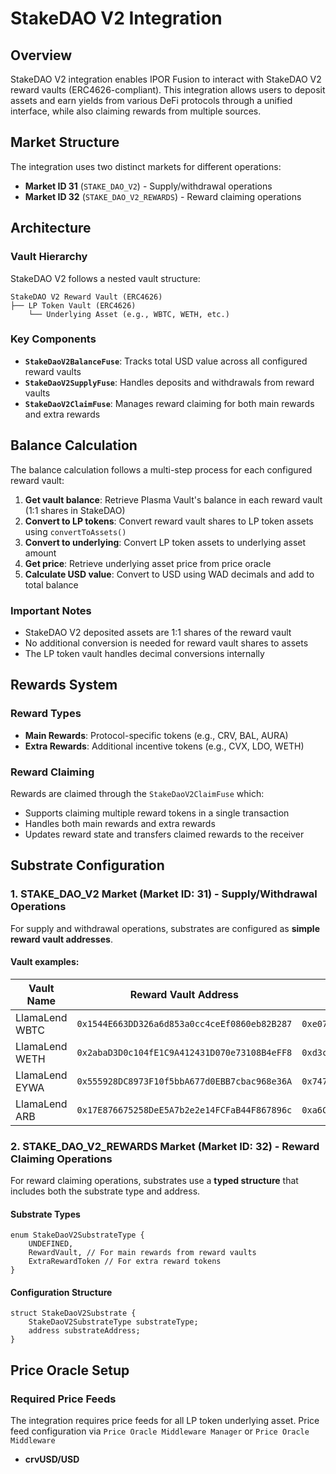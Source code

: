 # StakeDAO V2 Integration

## Overview

StakeDAO V2 integration enables IPOR Fusion to interact with StakeDAO V2 reward vaults (ERC4626-compliant). This integration allows users to deposit assets and earn yields from various DeFi protocols through a unified interface, while also claiming rewards from multiple sources.

## Market Structure

The integration uses two distinct markets for different operations:

-   **Market ID 31** (`STAKE_DAO_V2`) - Supply/withdrawal operations
-   **Market ID 32** (`STAKE_DAO_V2_REWARDS`) - Reward claiming operations

## Architecture

### Vault Hierarchy

StakeDAO V2 follows a nested vault structure:

```
StakeDAO V2 Reward Vault (ERC4626)
├── LP Token Vault (ERC4626)
    └── Underlying Asset (e.g., WBTC, WETH, etc.)
```

### Key Components

-   **`StakeDaoV2BalanceFuse`**: Tracks total USD value across all configured reward vaults
-   **`StakeDaoV2SupplyFuse`**: Handles deposits and withdrawals from reward vaults
-   **`StakeDaoV2ClaimFuse`**: Manages reward claiming for both main rewards and extra rewards

## Balance Calculation

The balance calculation follows a multi-step process for each configured reward vault:

1. **Get vault balance**: Retrieve Plasma Vault's balance in each reward vault (1:1 shares in StakeDAO)
2. **Convert to LP tokens**: Convert reward vault shares to LP token assets using `convertToAssets()`
3. **Convert to underlying**: Convert LP token assets to underlying asset amount
4. **Get price**: Retrieve underlying asset price from price oracle
5. **Calculate USD value**: Convert to USD using WAD decimals and add to total balance

### Important Notes

-   StakeDAO V2 deposited assets are 1:1 shares of the reward vault
-   No additional conversion is needed for reward vault shares to assets
-   The LP token vault handles decimal conversions internally

## Rewards System

### Reward Types

-   **Main Rewards**: Protocol-specific tokens (e.g., CRV, BAL, AURA)
-   **Extra Rewards**: Additional incentive tokens (e.g., CVX, LDO, WETH)

### Reward Claiming

Rewards are claimed through the `StakeDaoV2ClaimFuse` which:

-   Supports claiming multiple reward tokens in a single transaction
-   Handles both main rewards and extra rewards
-   Updates reward state and transfers claimed rewards to the receiver

## Substrate Configuration

### 1. STAKE_DAO_V2 Market (Market ID: 31) - Supply/Withdrawal Operations

For supply and withdrawal operations, substrates are configured as **simple reward vault addresses**.

#### Vault examples:

| Vault Name     | Reward Vault Address                         | LP Token Address                             | Underlying Asset |
| -------------- | -------------------------------------------- | -------------------------------------------- | ---------------- |
| LlamaLend WBTC | `0x1544E663DD326a6d853a0cc4ceEf0860eb82B287` | `0xe07f1151887b8FDC6800f737252f6b91b46b5865` | WBTC             |
| LlamaLend WETH | `0x2abaD3D0c104fE1C9A412431D070e73108B4eFF8` | `0xd3cA9BEc3e681b0f578FD87f20eBCf2B7e0bb739` | WETH             |
| LlamaLend EYWA | `0x555928DC8973F10f5bbA677d0EBB7cbac968e36A` | `0x747A547E48ee52491794b8eA01cd81fc5D59Ad84` | EYWA             |
| LlamaLend ARB  | `0x17E876675258DeE5A7b2e2e14FCFaB44F867896c` | `0xa6C2E6A83D594e862cDB349396856f7FFE9a979B` | ARB              |

### 2. STAKE_DAO_V2_REWARDS Market (Market ID: 32) - Reward Claiming Operations

For reward claiming operations, substrates use a **typed structure** that includes both the substrate type and address.

#### Substrate Types

```solidity
enum StakeDaoV2SubstrateType {
    UNDEFINED,
    RewardVault, // For main rewards from reward vaults
    ExtraRewardToken // For extra reward tokens
}
```

#### Configuration Structure

```solidity
struct StakeDaoV2Substrate {
    StakeDaoV2SubstrateType substrateType;
    address substrateAddress;
}
```

## Price Oracle Setup

### Required Price Feeds

The integration requires price feeds for all LP token underlying asset. Price feed configuration via `Price Oracle Middleware Manager` or `Price Oracle Middleware`

-   **crvUSD/USD**
